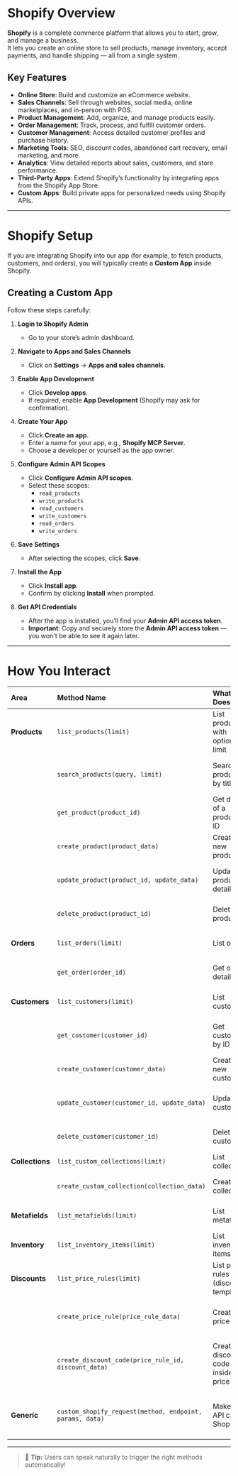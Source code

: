 # Shopify Overview

**Shopify** is a complete commerce platform that allows you to start, grow, and manage a business.  
It lets you create an online store to sell products, manage inventory, accept payments, and handle shipping — all from a single system.

## Key Features
- **Online Store**: Build and customize an eCommerce website.
- **Sales Channels**: Sell through websites, social media, online marketplaces, and in-person with POS.
- **Product Management**: Add, organize, and manage products easily.
- **Order Management**: Track, process, and fulfill customer orders.
- **Customer Management**: Access detailed customer profiles and purchase history.
- **Marketing Tools**: SEO, discount codes, abandoned cart recovery, email marketing, and more.
- **Analytics**: View detailed reports about sales, customers, and store performance.
- **Third-Party Apps**: Extend Shopify’s functionality by integrating apps from the Shopify App Store.
- **Custom Apps**: Build private apps for personalized needs using Shopify APIs.

---

# Shopify Setup

If you are integrating Shopify into our app (for example, to fetch products, customers, and orders), you will typically create a **Custom App** inside Shopify.

## Creating a Custom App

Follow these steps carefully:

1. **Login to Shopify Admin**
   - Go to your store’s admin dashboard.

2. **Navigate to Apps and Sales Channels**
   - Click on **Settings** → **Apps and sales channels**.

3. **Enable App Development**
   - Click **Develop apps**.
   - If required, enable **App Development** (Shopify may ask for confirmation).

4. **Create Your App**
   - Click **Create an app**.
   - Enter a name for your app, e.g., **Shopify MCP Server**.
   - Choose a developer or yourself as the app owner.

5. **Configure Admin API Scopes**
   - Click **Configure Admin API scopes**.
   - Select these scopes:
     - `read_products`
     - `write_products`
     - `read_customers`
     - `write_customers`
     - `read_orders`
     - `write_orders`

6. **Save Settings**
   - After selecting the scopes, click **Save**.

7. **Install the App**
   - Click **Install app**.
   - Confirm by clicking **Install** when prompted.

8. **Get API Credentials**
   - After the app is installed, you’ll find your **Admin API access token**.
   - **Important**: Copy and securely store the **Admin API access token** — you won't be able to see it again later.

---

# How You Interact

| Area | Method Name | What It Does | How User Could Talk |
|:---|:---|:---|:---|
| **Products** | `list_products(limit)` | List products, with optional limit | "Show me the latest 5 products" |
|  | `search_products(query, limit)` | Search products by title | "Find products about 'shoes'" |
|  | `get_product(product_id)` | Get details of a product by ID | "Tell me details of product 123456" |
|  | `create_product(product_data)` | Create a new product | "Add a new T-shirt product" |
|  | `update_product(product_id, update_data)` | Update product details | "Change the price of product 123456" |
|  | `delete_product(product_id)` | Delete a product | "Delete product 123456" |
| **Orders** | `list_orders(limit)` | List orders | "Show me recent 10 orders" |
|  | `get_order(order_id)` | Get order details | "Show me order 987654" |
| **Customers** | `list_customers(limit)` | List customers | "List my first 10 customers" |
|  | `get_customer(customer_id)` | Get customer by ID | "Show details for customer 123" |
|  | `create_customer(customer_data)` | Create a new customer | "Add a new customer" |
|  | `update_customer(customer_id, update_data)` | Update a customer | "Change email of customer 123" |
|  | `delete_customer(customer_id)` | Delete a customer | "Remove customer 123" |
| **Collections** | `list_custom_collections(limit)` | List collections | "List product collections" |
|  | `create_custom_collection(collection_data)` | Create collection | "Create a summer sale collection" |
| **Metafields** | `list_metafields(limit)` | List metafields | "Show me 10 metafields" |
| **Inventory** | `list_inventory_items(limit)` | List inventory items | "List inventory stock items" |
| **Discounts** | `list_price_rules(limit)` | List price rules (discount templates) | "Show my discount rules" |
|  | `create_price_rule(price_rule_data)` | Create a price rule | "Create a 20% off discount rule" |
|  | `create_discount_code(price_rule_id, discount_data)` | Create a discount code inside a price rule | "Create discount code 'SUMMER20' under that rule" |
| **Generic** | `custom_shopify_request(method, endpoint, params, data)` | Make any API call to Shopify | "Make a custom API request" (for advanced use) |

---

> 💬 **Tip:** Users can speak naturally to trigger the right methods automatically!
